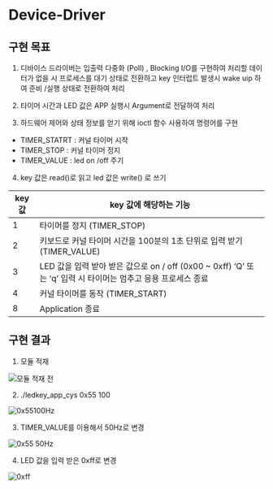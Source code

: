 # Device-Driver

## 구현 목표

1. 디바이스 드라이버는 입출력 다중화 (Poll) , Blocking I/O를 구현하여 처리할 데이터가 없을 시 프로세스를 대기 상태로 전환하고 key 인터럽트 발생시 wake uip 하여 준비 /실행 상태로 전환하여 처리

2. 타이머 시간과 LED 값은 APP 실행시 Argument로 전달하여 처리

3. 하드웨어 제어와 상태 정보를 얻기 위해 ioctl 함수 사용하여 명령어를 구현

- TIMER_STATRT : 커널 타이머 시작<br>
- TIMER_STOP : 커널 타이머 정지<br>
- TIMER_VALUE : led on /off 주기<br>

4. key 값은 read()로 읽고 led 값은 write() 로 쓰기
   
| key 값 | key 값에 해당하는 기능                                                                  |
|-------|---------------------------------------------------------------------------------|
| 1     | 타이머를 정지 (TIMER_STOP)                                                            |
| 2     | 키보드로 커널 타이머 시간을 100분의 1초 단위로 입력 받기 (TIMER_VALUE)                                |
| 3     | LED 값을 입력 받아 받은 값으로 on / off (0x00 ~ 0xff)  ‘Q’ 또는 ‘q’ 입력 시 타이머는 멈추고 응용 프로세스 종료 |
| 4     | 커널 타이머를 동작 (TIMER_START)
| 8     | Application 종료 |

## 구현 결과

1. 모듈 적재

![모듈 적재 전](https://github.com/daron135/Device-Driver/assets/140676907/3e1c1207-27bb-4979-9034-b01f8d450873)

2.  ./ledkey_app_cys 0x55 100
   
![0x55100Hz](https://github.com/daron135/Device-Driver/assets/140676907/b52bcb38-4b4c-4856-89b0-8013956561c8)

3.  TIMER_VALUE를 이용해서 50Hz로 변경

![0x55 50Hz](https://github.com/daron135/Device-Driver/assets/140676907/81d3aad5-27b4-405c-bb03-2d3676bc697f)

4. LED 값을 입력 받은 0xff로 변경
   
![0xff](https://github.com/daron135/Device-Driver/assets/140676907/49732b45-1fc2-449a-98ae-9d2fd1874767)
   

